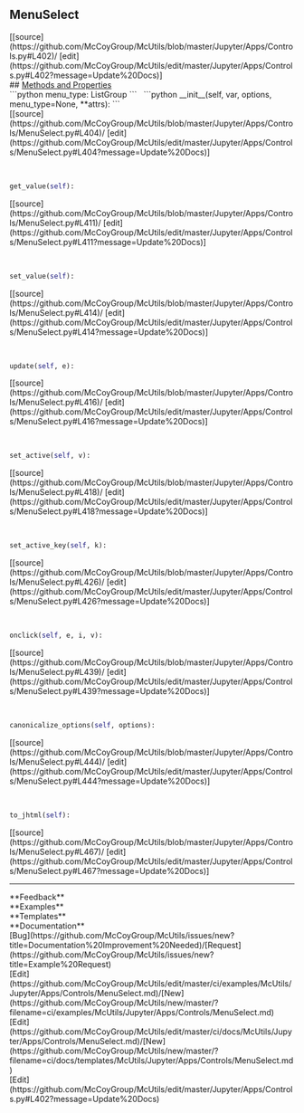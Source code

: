 ## <a id="McUtils.Jupyter.Apps.Controls.MenuSelect">MenuSelect</a> 

<div class="docs-source-link" markdown="1">
[[source](https://github.com/McCoyGroup/McUtils/blob/master/Jupyter/Apps/Controls.py#L402)/
[edit](https://github.com/McCoyGroup/McUtils/edit/master/Jupyter/Apps/Controls.py#L402?message=Update%20Docs)]
</div>









<div class="collapsible-section">
 <div class="collapsible-section collapsible-section-header" markdown="1">
## <a class="collapse-link" data-toggle="collapse" href="#methods" markdown="1"> Methods and Properties</a> <a class="float-right" data-toggle="collapse" href="#methods"><i class="fa fa-chevron-down"></i></a>
 </div>
 <div class="collapsible-section collapsible-section-body collapse show" id="methods" markdown="1">
 ```python
menu_type: ListGroup
```
<a id="McUtils.Jupyter.Apps.Controls.MenuSelect.__init__" class="docs-object-method">&nbsp;</a> 
```python
__init__(self, var, options, menu_type=None, **attrs): 
```
<div class="docs-source-link" markdown="1">
[[source](https://github.com/McCoyGroup/McUtils/blob/master/Jupyter/Apps/Controls/MenuSelect.py#L404)/
[edit](https://github.com/McCoyGroup/McUtils/edit/master/Jupyter/Apps/Controls/MenuSelect.py#L404?message=Update%20Docs)]
</div>


<a id="McUtils.Jupyter.Apps.Controls.MenuSelect.get_value" class="docs-object-method">&nbsp;</a> 
```python
get_value(self): 
```
<div class="docs-source-link" markdown="1">
[[source](https://github.com/McCoyGroup/McUtils/blob/master/Jupyter/Apps/Controls/MenuSelect.py#L411)/
[edit](https://github.com/McCoyGroup/McUtils/edit/master/Jupyter/Apps/Controls/MenuSelect.py#L411?message=Update%20Docs)]
</div>


<a id="McUtils.Jupyter.Apps.Controls.MenuSelect.set_value" class="docs-object-method">&nbsp;</a> 
```python
set_value(self): 
```
<div class="docs-source-link" markdown="1">
[[source](https://github.com/McCoyGroup/McUtils/blob/master/Jupyter/Apps/Controls/MenuSelect.py#L414)/
[edit](https://github.com/McCoyGroup/McUtils/edit/master/Jupyter/Apps/Controls/MenuSelect.py#L414?message=Update%20Docs)]
</div>


<a id="McUtils.Jupyter.Apps.Controls.MenuSelect.update" class="docs-object-method">&nbsp;</a> 
```python
update(self, e): 
```
<div class="docs-source-link" markdown="1">
[[source](https://github.com/McCoyGroup/McUtils/blob/master/Jupyter/Apps/Controls/MenuSelect.py#L416)/
[edit](https://github.com/McCoyGroup/McUtils/edit/master/Jupyter/Apps/Controls/MenuSelect.py#L416?message=Update%20Docs)]
</div>


<a id="McUtils.Jupyter.Apps.Controls.MenuSelect.set_active" class="docs-object-method">&nbsp;</a> 
```python
set_active(self, v): 
```
<div class="docs-source-link" markdown="1">
[[source](https://github.com/McCoyGroup/McUtils/blob/master/Jupyter/Apps/Controls/MenuSelect.py#L418)/
[edit](https://github.com/McCoyGroup/McUtils/edit/master/Jupyter/Apps/Controls/MenuSelect.py#L418?message=Update%20Docs)]
</div>


<a id="McUtils.Jupyter.Apps.Controls.MenuSelect.set_active_key" class="docs-object-method">&nbsp;</a> 
```python
set_active_key(self, k): 
```
<div class="docs-source-link" markdown="1">
[[source](https://github.com/McCoyGroup/McUtils/blob/master/Jupyter/Apps/Controls/MenuSelect.py#L426)/
[edit](https://github.com/McCoyGroup/McUtils/edit/master/Jupyter/Apps/Controls/MenuSelect.py#L426?message=Update%20Docs)]
</div>


<a id="McUtils.Jupyter.Apps.Controls.MenuSelect.onclick" class="docs-object-method">&nbsp;</a> 
```python
onclick(self, e, i, v): 
```
<div class="docs-source-link" markdown="1">
[[source](https://github.com/McCoyGroup/McUtils/blob/master/Jupyter/Apps/Controls/MenuSelect.py#L439)/
[edit](https://github.com/McCoyGroup/McUtils/edit/master/Jupyter/Apps/Controls/MenuSelect.py#L439?message=Update%20Docs)]
</div>


<a id="McUtils.Jupyter.Apps.Controls.MenuSelect.canonicalize_options" class="docs-object-method">&nbsp;</a> 
```python
canonicalize_options(self, options): 
```
<div class="docs-source-link" markdown="1">
[[source](https://github.com/McCoyGroup/McUtils/blob/master/Jupyter/Apps/Controls/MenuSelect.py#L444)/
[edit](https://github.com/McCoyGroup/McUtils/edit/master/Jupyter/Apps/Controls/MenuSelect.py#L444?message=Update%20Docs)]
</div>


<a id="McUtils.Jupyter.Apps.Controls.MenuSelect.to_jhtml" class="docs-object-method">&nbsp;</a> 
```python
to_jhtml(self): 
```
<div class="docs-source-link" markdown="1">
[[source](https://github.com/McCoyGroup/McUtils/blob/master/Jupyter/Apps/Controls/MenuSelect.py#L467)/
[edit](https://github.com/McCoyGroup/McUtils/edit/master/Jupyter/Apps/Controls/MenuSelect.py#L467?message=Update%20Docs)]
</div>
 </div>
</div>












---


<div markdown="1" class="text-secondary">
<div class="container">
  <div class="row">
   <div class="col" markdown="1">
**Feedback**   
</div>
   <div class="col" markdown="1">
**Examples**   
</div>
   <div class="col" markdown="1">
**Templates**   
</div>
   <div class="col" markdown="1">
**Documentation**   
</div>
   <div class="col" markdown="1">
   
</div>
   <div class="col" markdown="1">
   
</div>
   <div class="col" markdown="1">
   
</div>
</div>
  <div class="row">
   <div class="col" markdown="1">
[Bug](https://github.com/McCoyGroup/McUtils/issues/new?title=Documentation%20Improvement%20Needed)/[Request](https://github.com/McCoyGroup/McUtils/issues/new?title=Example%20Request)   
</div>
   <div class="col" markdown="1">
[Edit](https://github.com/McCoyGroup/McUtils/edit/master/ci/examples/McUtils/Jupyter/Apps/Controls/MenuSelect.md)/[New](https://github.com/McCoyGroup/McUtils/new/master/?filename=ci/examples/McUtils/Jupyter/Apps/Controls/MenuSelect.md)   
</div>
   <div class="col" markdown="1">
[Edit](https://github.com/McCoyGroup/McUtils/edit/master/ci/docs/McUtils/Jupyter/Apps/Controls/MenuSelect.md)/[New](https://github.com/McCoyGroup/McUtils/new/master/?filename=ci/docs/templates/McUtils/Jupyter/Apps/Controls/MenuSelect.md)   
</div>
   <div class="col" markdown="1">
[Edit](https://github.com/McCoyGroup/McUtils/edit/master/Jupyter/Apps/Controls.py#L402?message=Update%20Docs)   
</div>
   <div class="col" markdown="1">
   
</div>
   <div class="col" markdown="1">
   
</div>
   <div class="col" markdown="1">
   
</div>
</div>
</div>
</div>
